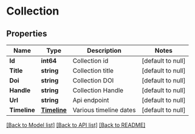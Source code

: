 # Collection

## Properties
Name | Type | Description | Notes
------------ | ------------- | ------------- | -------------
**Id** | **int64** | Collection id | [default to null]
**Title** | **string** | Collection title | [default to null]
**Doi** | **string** | Collection DOI | [default to null]
**Handle** | **string** | Collection Handle | [default to null]
**Url** | **string** | Api endpoint | [default to null]
**Timeline** | [**Timeline**](Timeline.md) | Various timeline dates | [default to null]

[[Back to Model list]](../README.md#documentation-for-models) [[Back to API list]](../README.md#documentation-for-api-endpoints) [[Back to README]](../README.md)



